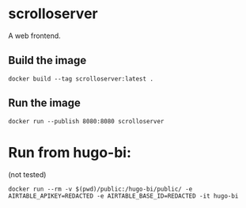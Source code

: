 # scrolloserver

A web frontend.



## Build the image

    docker build --tag scrolloserver:latest .

## Run the image

    docker run --publish 8080:8080 scrolloserver

# Run from hugo-bi:
(not tested)

    docker run --rm -v $(pwd)/public:/hugo-bi/public/ -e AIRTABLE_APIKEY=REDACTED -e AIRTABLE_BASE_ID=REDACTED -it hugo-bi
